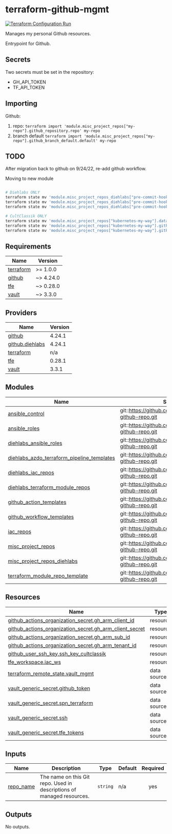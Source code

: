 # terraform-github-mgmt
[![Terraform Configuration Run](https://github.com/CultClassik/iac-github-mgmt/actions/workflows/terraform.yml/badge.svg)](https://github.com/CultClassik/iac-github-mgmt/actions/workflows/terraform.yml)

Manages my personal Github resources.

Entrypoint for Github.

## Secrets
Two secrets must be set in the repository:
* GH_API_TOKEN
* TF_API_TOKEN

## Importing
Github:
1. repo: `terraform import 'module.misc_project_repos["my-repo"].github_repository.repo' my-repo`
2. branch default `terraform import 'module.misc_project_repos["my-repo"].github_branch_default.default' my-repo`

## TODO
After migration back to github on 9/24/22, re-add github workflow.

Moving to new module
```bash

# Diehlabs ONLY
terraform state mv 'module.misc_project_repos_diehlabs["pre-commit-hooks"].data.github_branch.main' 'module.diehlabs_repos.module.repos["repo_0001"].data.github_branch.main' &&\
terraform state mv 'module.misc_project_repos_diehlabs["pre-commit-hooks"].github_branch_default.default' 'module.diehlabs_repos.module.repos["repo_0001"].github_branch_default.default' &&\
terraform state mv 'module.misc_project_repos_diehlabs["pre-commit-hooks"].github_repository.repo' 'module.diehlabs_repos.module.repos["repo_0001"].github_repository.repo'

# CultClassik ONLY
terraform state mv 'module.misc_project_repos["kubernetes-my-way"].data.github_branch.main' 'module.cultclassik_repos.module.repos["repo_0003"].data.github_branch.main' &&\
terraform state mv 'module.misc_project_repos["kubernetes-my-way"].github_branch_default.default' 'module.cultclassik_repos.module.repos["repo_0003"].github_branch_default.default' &&\
terraform state mv 'module.misc_project_repos["kubernetes-my-way"].github_repository.repo' 'module.cultclassik_repos.module.repos["repo_0003"].github_repository.repo'
```

<!-- BEGIN_TF_DOCS -->
## Requirements

| Name | Version |
|------|---------|
| <a name="requirement_terraform"></a> [terraform](#requirement\_terraform) | >= 1.0.0 |
| <a name="requirement_github"></a> [github](#requirement\_github) | ~> 4.24.0 |
| <a name="requirement_tfe"></a> [tfe](#requirement\_tfe) | ~> 0.28.0 |
| <a name="requirement_vault"></a> [vault](#requirement\_vault) | ~> 3.3.0 |

## Providers

| Name | Version |
|------|---------|
| <a name="provider_github"></a> [github](#provider\_github) | 4.24.1 |
| <a name="provider_github.diehlabs"></a> [github.diehlabs](#provider\_github.diehlabs) | 4.24.1 |
| <a name="provider_terraform"></a> [terraform](#provider\_terraform) | n/a |
| <a name="provider_tfe"></a> [tfe](#provider\_tfe) | 0.28.1 |
| <a name="provider_vault"></a> [vault](#provider\_vault) | 3.3.1 |

## Modules

| Name | Source | Version |
|------|--------|---------|
| <a name="module_ansible_control"></a> [ansible\_control](#module\_ansible\_control) | git::https://github.com/Diehlabs/terraform-github-repo.git | tags/v0.0.2 |
| <a name="module_ansible_roles"></a> [ansible\_roles](#module\_ansible\_roles) | git::https://github.com/Diehlabs/terraform-github-repo.git | tags/v0.0.2 |
| <a name="module_diehlabs_ansible_roles"></a> [diehlabs\_ansible\_roles](#module\_diehlabs\_ansible\_roles) | git::https://github.com/Diehlabs/terraform-github-repo.git | tags/v0.0.2 |
| <a name="module_diehlabs_azdo_terraform_pipeline_templates"></a> [diehlabs\_azdo\_terraform\_pipeline\_templates](#module\_diehlabs\_azdo\_terraform\_pipeline\_templates) | git::https://github.com/Diehlabs/terraform-github-repo.git | tags/v0.0.2 |
| <a name="module_diehlabs_iac_repos"></a> [diehlabs\_iac\_repos](#module\_diehlabs\_iac\_repos) | git::https://github.com/Diehlabs/terraform-github-repo.git | tags/v0.0.2 |
| <a name="module_diehlabs_terraform_module_repos"></a> [diehlabs\_terraform\_module\_repos](#module\_diehlabs\_terraform\_module\_repos) | git::https://github.com/Diehlabs/terraform-github-repo.git | tags/v0.0.2 |
| <a name="module_github_action_templates"></a> [github\_action\_templates](#module\_github\_action\_templates) | git::https://github.com/Diehlabs/terraform-github-repo.git | tags/v0.0.2 |
| <a name="module_github_workflow_templates"></a> [github\_workflow\_templates](#module\_github\_workflow\_templates) | git::https://github.com/Diehlabs/terraform-github-repo.git | tags/v0.0.2 |
| <a name="module_iac_repos"></a> [iac\_repos](#module\_iac\_repos) | git::https://github.com/Diehlabs/terraform-github-repo.git | tags/v0.0.2 |
| <a name="module_misc_project_repos"></a> [misc\_project\_repos](#module\_misc\_project\_repos) | git::https://github.com/Diehlabs/terraform-github-repo.git | tags/v0.0.2 |
| <a name="module_misc_project_repos_diehlabs"></a> [misc\_project\_repos\_diehlabs](#module\_misc\_project\_repos\_diehlabs) | git::https://github.com/Diehlabs/terraform-github-repo.git | tags/v0.0.2 |
| <a name="module_terraform_module_repo_template"></a> [terraform\_module\_repo\_template](#module\_terraform\_module\_repo\_template) | git::https://github.com/Diehlabs/terraform-github-repo.git | tags/v0.0.2 |

## Resources

| Name | Type |
|------|------|
| [github_actions_organization_secret.gh_arm_client_id](https://registry.terraform.io/providers/integrations/github/latest/docs/resources/actions_organization_secret) | resource |
| [github_actions_organization_secret.gh_arm_client_secret](https://registry.terraform.io/providers/integrations/github/latest/docs/resources/actions_organization_secret) | resource |
| [github_actions_organization_secret.gh_arm_sub_id](https://registry.terraform.io/providers/integrations/github/latest/docs/resources/actions_organization_secret) | resource |
| [github_actions_organization_secret.gh_arm_tenant_id](https://registry.terraform.io/providers/integrations/github/latest/docs/resources/actions_organization_secret) | resource |
| [github_user_ssh_key.ssh_key_cultclassik](https://registry.terraform.io/providers/integrations/github/latest/docs/resources/user_ssh_key) | resource |
| [tfe_workspace.iac_ws](https://registry.terraform.io/providers/hashicorp/tfe/latest/docs/resources/workspace) | resource |
| [terraform_remote_state.vault_mgmt](https://registry.terraform.io/providers/hashicorp/terraform/latest/docs/data-sources/remote_state) | data source |
| [vault_generic_secret.github_token](https://registry.terraform.io/providers/hashicorp/vault/latest/docs/data-sources/generic_secret) | data source |
| [vault_generic_secret.spn_terraform](https://registry.terraform.io/providers/hashicorp/vault/latest/docs/data-sources/generic_secret) | data source |
| [vault_generic_secret.ssh](https://registry.terraform.io/providers/hashicorp/vault/latest/docs/data-sources/generic_secret) | data source |
| [vault_generic_secret.tfe_tokens](https://registry.terraform.io/providers/hashicorp/vault/latest/docs/data-sources/generic_secret) | data source |

## Inputs

| Name | Description | Type | Default | Required |
|------|-------------|------|---------|:--------:|
| <a name="input_repo_name"></a> [repo\_name](#input\_repo\_name) | The name on this Git repo. Used in descriptions of managed resources. | `string` | n/a | yes |

## Outputs

No outputs.
<!-- END_TF_DOCS -->
